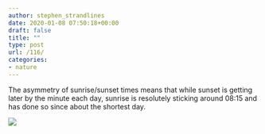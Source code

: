 ```yaml
---
author: stephen_strandlines
date: 2020-01-08 07:50:18+00:00
draft: false
title: ""
type: post
url: /116/
categories:
- nature
---
```


The asymmetry of sunrise/sunset times means that while sunset is getting later by the minute each day, sunrise is resolutely sticking around 08:15 and has done so since about the shortest day. 

![](https://www.strandlines.blog/uploads/2020/db6214a4ca.jpg)

